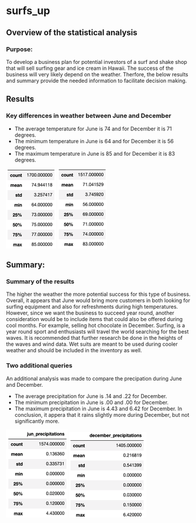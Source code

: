 # surfs_up
## Overview of the statistical analysis

### Purpose:
To develop a business plan for potential investors of a surf and shake shop that will sell surfing gear and ice cream in Hawaii. The success of the business will very likely depend on the weather. Therfore, the below results and summary provide the needed information to facilitate decision making. 

## Results

### Key differences in weather between June and December

- The average temperature for June is 74 and for December it is 71 degrees.
- The minimum temperature in June is 64 and for December it is 56 degrees.
- The maximum temperature in June is 85 and for December it is 83 degrees.  

![june.png](Resources/june.png) ![december.png](Resources/december.png) 

## Summary: 

### Summary of the results
The higher the weather the more potential success for this type of business. Overall, it appears that June would bring more customers in both looking for surfing equipment and also for refreshments during high temperatures. However, since we want the business to succeed year round, another consideration would be to include items that could also be offered during cool months. For example, selling hot chocolate in December. Surfing, is a year round sport and enthusiasts will travel the world searching for the best waves. It is recommended that further research be done in the heights of the waves and wind data. Wet suits are meant to be used during cooler weather and should be included in the inventory as well. 

### Two additional queries
An additional analysis was made to compare the precipation during June and December. 
- The average precipitation for June is .14 and .22 for December.
- The minimum precipitation in June is .00 and .00 for December.
- The maximum precipitation in June is 4.43 and 6.42 for December.
In conclusion, it appera that it rains slightly more during December, but not significantly more. 

![jun_prcp.png](Resources/jun_prcp.png) ![dec_prcp.png](Resources/dec_prcp.png) 